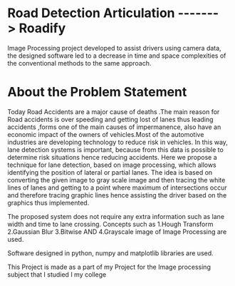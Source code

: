 # Road Detection Articulation -------> Roadify

Image Processing project developed to assist drivers using camera data, the designed software led to a decrease in time and space complexities of the conventional
methods to the same approach.

# About the Problem Statement

Today Road Accidents are a major cause of deaths .The main reason for Road accidents is over speeding and getting lost of lanes thus leading accidents ,forms one of
the main causes of impermanence, also have an economic impact of the owners of vehicles.Most of the automotive industries are developing technology to reduce risk
in vehicles. In this way, lane detection systems is important, because from this data is possible to determine risk situations hence reducing accidents. Here we
propose a technique for lane detection, based on image processing, which allows identifying the position of lateral or partial lanes. The idea is based on
converting the given image to gray scale image and then tracing the white lines of lanes and getting to a point where maximum of intersections occur and therefore
tracing graphic lines hence assisting the driver based on the graphics thus implemented.


The proposed system does not require any extra information such as lane width and time to lane crossing. Concepts such as 
1.Hough Transform 
2.Gaussian Blur 
3.Bitwise AND 
4.Grayscale image of Image Processing are used.

Software designed in python, numpy and matplotlib libraries are used.

This Project is made as a part of my Project for the Image processing subject that I studied I my college

